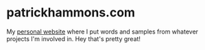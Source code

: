 # patrickhammons.com
My [personal website](http://patrickhammons.com) where I put words and samples from whatever projects I'm involved in. Hey that's pretty great!
